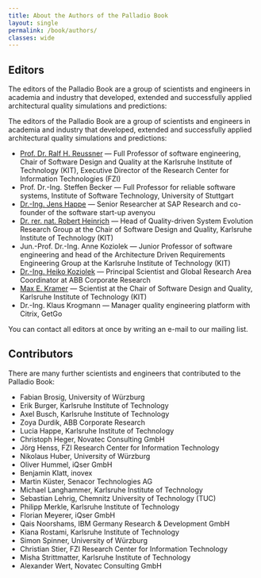 ```yaml
---
title: About the Authors of the Palladio Book
layout: single
permalink: /book/authors/
classes: wide
---
```


## Editors

The editors of the Palladio Book are a group of scientists and engineers in academia and industry that developed, extended and successfully applied architectural quality simulations and predictions: 


The editors of the Palladio Book are a group of scientists and engineers in academia and industry that developed, extended and successfully applied architectural quality simulations and predictions:

- [Prof. Dr. Ralf H. Reussner](https://sdq.ipd.kit.edu/people/ralf-reussner/) — Full Professor of software engineering, Chair of Software Design and Quality at the Karlsruhe Institute of Technology (KIT), Executive Director of the Research Center for Information Technologies (FZI)
- Prof. Dr.-Ing. Steffen Becker — Full Professor for reliable software systems, Institute of Software Technology, University of Stuttgart
- [Dr.-Ing. Jens Happe](https://sdq.ipd.kit.edu/people/jens-happe/) — Senior Researcher at SAP Research and co-founder of the software start-up avenyou
- [Dr. rer. nat. Robert Heinrich](https://sdq.ipd.kit.edu/people/robert-heinrich/) — Head of Quality-driven System Evolution Research Group at the Chair of Software Design and Quality, Karlsruhe Institute of Technology (KIT)
- Jun.-Prof. Dr.-Ing. Anne Koziolek — Junior Professor of software engineering and head of the Architecture Driven Requirements Engineering Group at the Karlsruhe Institute of Technology (KIT)
- [Dr.-Ing. Heiko Koziolek](http://www.koziolek.de/) — Principal Scientist and Global Research Area Coordinator at ABB Corporate Research
- [Max E. Kramer](https://sdq.ipd.kit.edu/people/alumni/max-e-kramer/) — Scientist at the Chair of Software Design and Quality, Karlsruhe Institute of Technology (KIT)
- Dr.-Ing. Klaus Krogmann — Manager quality engineering platform with Citrix, GetGo

You can contact all editors at once by writing an e-mail to our mailing list. 


## Contributors

There are many further scientists and engineers that contributed to the Palladio Book:

- Fabian Brosig, University of Würzburg
- Erik Burger, Karlsruhe Institute of Technology
- Axel Busch, Karlsruhe Institute of Technology
- Zoya Durdik, ABB Corporate Research
- Lucia Happe, Karlsruhe Institute of Technology
- Christoph Heger, Novatec Consulting GmbH
- Jörg Henss, FZI Research Center for Information Technology
- Nikolaus Huber, University of Würzburg
- Oliver Hummel, iQser GmbH
- Benjamin Klatt, inovex
- Martin Küster, Senacor Technologies AG
- Michael Langhammer, Karlsruhe Institute of Technology
- Sebastian Lehrig, Chemnitz University of Technology (TUC)
- Philipp Merkle, Karlsruhe Institute of Technology
- Florian Meyerer, iQser GmbH
- Qais Noorshams, IBM Germany Research & Development GmbH
- Kiana Rostami, Karlsruhe Institute of Technology
- Simon Spinner, University of Würzburg
- Christian Stier, FZI Research Center for Information Technology
- Misha Strittmatter, Karlsruhe Institute of Technology
- Alexander Wert, Novatec Consulting GmbH
